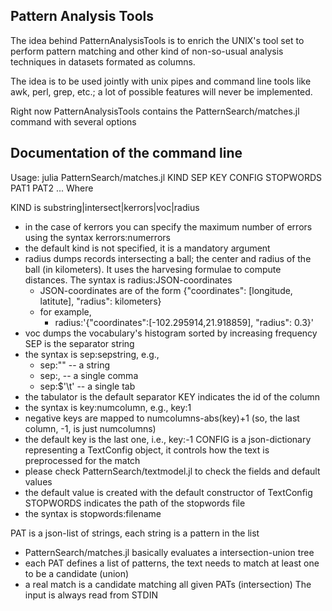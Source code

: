 ## Pattern Analysis Tools
The idea behind PatternAnalysisTools is to enrich the UNIX's tool set to perform pattern matching and other kind of non-so-usual analysis techniques in datasets formated as columns.

The idea is to be used jointly with unix pipes and command line tools like awk, perl, grep, etc.; a lot of possible features will never be implemented.

Right now PatternAnalysisTools contains the PatternSearch/matches.jl command with several options

## Documentation of the command line

Usage: julia PatternSearch/matches.jl KIND SEP KEY CONFIG STOPWORDS PAT1 PAT2 ...
    Where
    
KIND is substring|intersect|kerrors|voc|radius
- in the case of kerrors you can specify the maximum number of errors using the syntax kerrors:numerrors
- the default kind is not specified, it is a mandatory argument
- radius dumps records intersecting a ball; the center and radius of the ball (in kilometers). It uses the harvesing formulae to compute distances. The syntax is radius:JSON-coordinates
    - JSON-coordinates are of the form {"coordinates": [longitude, latitute], "radius": kilometers}
    - for example,
         - radius:'{"coordinates":[-102.295914,21.918859], "radius": 0.3}'
- voc dumps the vocabulary's histogram sorted by increasing frequency
SEP is the separator string
- the syntax is sep:sepstring, e.g.,
    - sep:"<SEP>" -- a <SEP> string
    - sep:,       -- a single comma
    - sep:\$'\\t'  -- a single tab
- the tabulator is the default separator
KEY indicates the id of the column
- the syntax is key:numcolumn, e.g., key:1
- negative keys are mapped to numcolumns-abs(key)+1 (so, the last column, -1, is just numcolumns)
- the default key is the last one, i.e., key:-1
CONFIG is a json-dictionary representing a TextConfig object, it controls how the text is preprocessed for the match
- please check PatternSearch/textmodel.jl to check the fields and default values
- the default value is created with the default constructor of TextConfig
STOPWORDS indicates the path of the stopwords file
- the syntax is stopwords:filename

PAT is a json-list of strings, each string is a pattern in the list
- PatternSearch/matches.jl basically evaluates a intersection-union tree
- each PAT defines a list of patterns, the text needs to match at least one to be a candidate (union)
- a real match is a candidate matching all given PATs (intersection)
The input is always read from STDIN

